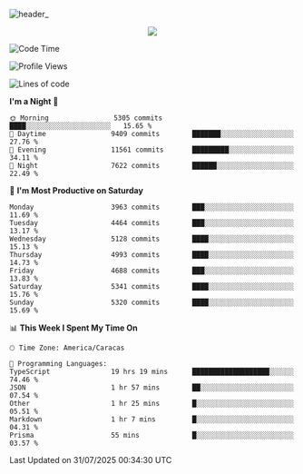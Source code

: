 ![header_](https://github.com/user-attachments/assets/4010d822-ccdc-4198-b608-18c773338d18)


<p align="center">
  <a href="http://www.github.com/thevacs">
    <img src="https://github-readme-streak-stats.herokuapp.com/?user=thevacs&stroke=ffffff&background=1c1917&ring=0891b2&fire=0891b2&currStreakNum=ffffff&currStreakLabel=0891b2&sideNums=ffffff&sideLabels=ffffff&dates=ffffff&hide_border=true" />
  </a>
</p>

<!--START_SECTION:waka-->
![Code Time](http://img.shields.io/badge/Code%20Time-3%2C606%20hrs%2021%20mins-blue)

![Profile Views](http://img.shields.io/badge/Profile%20Views-3-blue)

![Lines of code](https://img.shields.io/badge/From%20Hello%20World%20I%27ve%20Written-5.9%20million%20lines%20of%20code-blue)

**I'm a Night 🦉** 

```text
🌞 Morning                5305 commits        ████░░░░░░░░░░░░░░░░░░░░░   15.65 % 
🌆 Daytime                9409 commits        ███████░░░░░░░░░░░░░░░░░░   27.76 % 
🌃 Evening                11561 commits       █████████░░░░░░░░░░░░░░░░   34.11 % 
🌙 Night                  7622 commits        ██████░░░░░░░░░░░░░░░░░░░   22.49 % 
```
📅 **I'm Most Productive on Saturday** 

```text
Monday                   3963 commits        ███░░░░░░░░░░░░░░░░░░░░░░   11.69 % 
Tuesday                  4464 commits        ███░░░░░░░░░░░░░░░░░░░░░░   13.17 % 
Wednesday                5128 commits        ████░░░░░░░░░░░░░░░░░░░░░   15.13 % 
Thursday                 4993 commits        ████░░░░░░░░░░░░░░░░░░░░░   14.73 % 
Friday                   4688 commits        ███░░░░░░░░░░░░░░░░░░░░░░   13.83 % 
Saturday                 5341 commits        ████░░░░░░░░░░░░░░░░░░░░░   15.76 % 
Sunday                   5320 commits        ████░░░░░░░░░░░░░░░░░░░░░   15.69 % 
```


📊 **This Week I Spent My Time On** 

```text
🕑︎ Time Zone: America/Caracas

💬 Programming Languages: 
TypeScript               19 hrs 19 mins      ███████████████████░░░░░░   74.46 % 
JSON                     1 hr 57 mins        ██░░░░░░░░░░░░░░░░░░░░░░░   07.54 % 
Other                    1 hr 25 mins        █░░░░░░░░░░░░░░░░░░░░░░░░   05.51 % 
Markdown                 1 hr 7 mins         █░░░░░░░░░░░░░░░░░░░░░░░░   04.31 % 
Prisma                   55 mins             █░░░░░░░░░░░░░░░░░░░░░░░░   03.57 % 
```


 Last Updated on 31/07/2025 00:34:30 UTC
<!--END_SECTION:waka-->
